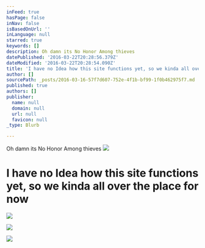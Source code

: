 ```yaml
---
inFeed: true
hasPage: false
inNav: false
isBasedOnUrl: ''
inLanguage: null
starred: true
keywords: []
description: Oh damn its No Honor Among thieves
datePublished: '2016-03-22T20:28:56.379Z'
dateModified: '2016-03-22T20:28:54.090Z'
title: 'I have no Idea how this site functions yet, so we kinda all over the place for now'
author: []
sourcePath: _posts/2016-03-16-57f7d607-752e-4f1b-bf99-1f0b462975f7.md
published: true
authors: []
publisher:
  name: null
  domain: null
  url: null
  favicon: null
_type: Blurb

---
```

Oh damn its No Honor Among thieves
![](https://s3-us-west-2.amazonaws.com/the-grid-img/p/8cde7cb7752446b00ed4ccd5ebc3141fe5305142.jpg)

# I have no Idea how this site functions yet, so we kinda all over the place for now
![](https://s3-us-west-2.amazonaws.com/the-grid-img/p/06360c6597f4046e15b46ba4bec5dce79a7f0931.png)

  
![](https://s3-us-west-2.amazonaws.com/the-grid-img/p/30cbdc88ae4740ea4f3b5b1736b020b6288d131a.jpg)

  
![](https://s3-us-west-2.amazonaws.com/the-grid-img/p/0c1ca849530d7213e1733e4c0d41f751bae5fc00.jpg)